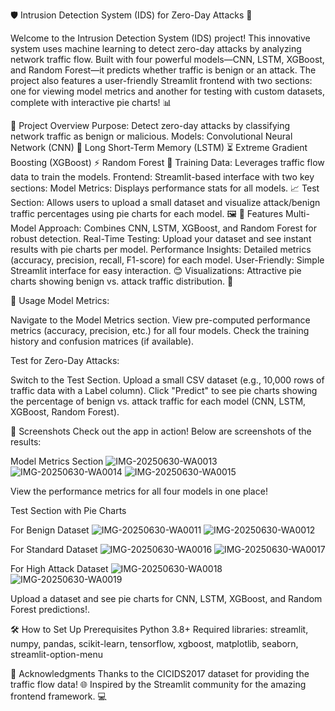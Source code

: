 🛡️ Intrusion Detection System (IDS) for Zero-Day Attacks 🚀

Welcome to the Intrusion Detection System (IDS) project! This innovative system uses machine learning to detect zero-day attacks by analyzing network traffic flow. Built with four powerful models—CNN, LSTM, XGBoost, and Random Forest—it predicts whether traffic is benign or an attack. The project also features a user-friendly Streamlit frontend with two sections: one for viewing model metrics and another for testing with custom datasets, complete with interactive pie charts! 📊

🌟 Project Overview
Purpose: Detect zero-day attacks by classifying network traffic as benign or malicious.
Models:
Convolutional Neural Network (CNN) 🎨
Long Short-Term Memory (LSTM) ⏳
Extreme Gradient Boosting (XGBoost) ⚡
Random Forest 🌳
Training Data: Leverages traffic flow data to train the models.
Frontend: Streamlit-based interface with two key sections:
Model Metrics: Displays performance stats for all models. 📈
Test Section: Allows users to upload a small dataset and visualize attack/benign traffic percentages using pie charts for each model. 🖼️
🚀 Features
Multi-Model Approach: Combines CNN, LSTM, XGBoost, and Random Forest for robust detection.
Real-Time Testing: Upload your dataset and see instant results with pie charts per model.
Performance Insights: Detailed metrics (accuracy, precision, recall, F1-score) for each model.
User-Friendly: Simple Streamlit interface for easy interaction. 😊
Visualizations: Attractive pie charts showing benign vs. attack traffic distribution. 🎉

🎯 Usage
Model Metrics:

Navigate to the Model Metrics section.
View pre-computed performance metrics (accuracy, precision, etc.) for all four models.
Check the training history and confusion matrices (if available).

Test for Zero-Day Attacks:

Switch to the Test Section.
Upload a small CSV dataset (e.g., 10,000 rows of traffic data with a Label column).
Click "Predict" to see pie charts showing the percentage of benign vs. attack traffic for each model (CNN, LSTM, XGBoost, Random Forest).

📸 Screenshots
Check out the app in action! Below are screenshots of the results:

Model Metrics Section
![IMG-20250630-WA0013](https://github.com/user-attachments/assets/1742f4c9-7971-4849-baa0-07eb009191ec)
![IMG-20250630-WA0014](https://github.com/user-attachments/assets/cf6bc2e8-0940-411a-9937-7c48cbf69287)
![IMG-20250630-WA0015](https://github.com/user-attachments/assets/0af0dddc-ee97-4943-adbf-9f605981478c)

View the performance metrics for all four models in one place!

Test Section with Pie Charts

For Benign Dataset
![IMG-20250630-WA0011](https://github.com/user-attachments/assets/97965fe9-0b75-437f-8025-6657a9365129)
![IMG-20250630-WA0012](https://github.com/user-attachments/assets/9efcfa48-96b0-4035-b750-2d57e5ce247e)

For Standard Dataset
![IMG-20250630-WA0016](https://github.com/user-attachments/assets/56fce7b5-ce8c-42ed-9ae6-f4bc830a2595)
![IMG-20250630-WA0017](https://github.com/user-attachments/assets/5defebe4-a7d9-46cc-9fdf-160a6814637f)

For High Attack Dataset
![IMG-20250630-WA0018](https://github.com/user-attachments/assets/dcd40d61-0d1f-4dd9-91f7-910ca13380af)
![IMG-20250630-WA0019](https://github.com/user-attachments/assets/531f293c-6520-4e57-8816-7ae75f6e9f98)

Upload a dataset and see pie charts for CNN, LSTM, XGBoost, and Random Forest predictions!.

🛠️ How to Set Up
Prerequisites
Python 3.8+
Required libraries: streamlit, numpy, pandas, scikit-learn, tensorflow, xgboost, matplotlib, seaborn, streamlit-option-menu

🙌 Acknowledgments
Thanks to the CICIDS2017 dataset for providing the traffic flow data! 🌐
Inspired by the Streamlit community for the amazing frontend framework. 💻

